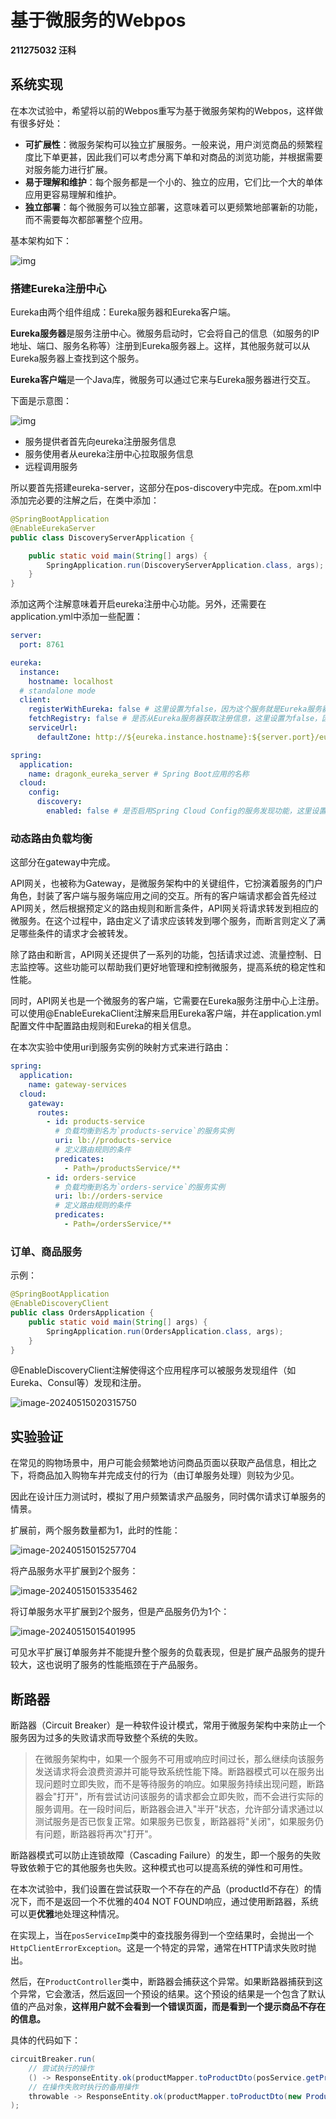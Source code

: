 # 基于微服务的Webpos

**211275032 汪科**

## 系统实现

在本次试验中，希望将以前的Webpos重写为基于微服务架构的Webpos，这样做有很多好处：

* **可扩展性**：微服务架构可以独立扩展服务。一般来说，用户浏览商品的频繁程度比下单更甚，因此我们可以考虑分离下单和对商品的浏览功能，并根据需要对服务能力进行扩展。
* **易于理解和维护**：每个服务都是一个小的、独立的应用，它们比一个大的单体应用更容易理解和维护。
* **独立部署**：每个微服务可以独立部署，这意味着可以更频繁地部署新的功能，而不需要每次都部署整个应用。

基本架构如下：

![img](https://www.plantuml.com/plantuml/png/XPFDJiCm48JlVWgJ4mZb1N90ZL3K8XMeMYJEMtiJHJLnyK-XGhmxJcBQsdN19sjcbFbiRoRQW3BsJP0hZdNR8LrMzo_bqtHUKIP0QqAsm3RG8CqUMwOaVSNrGguo-aMeMyTqLbc56w0hL3jK6GLDHsKKVBvVnIrLsBJQeEgzbk7rpQd9MytaBZQ_ILmu1OCViAS-DrHwpKjHgRG6b_XkKPkmSGq2EePp2VnYsq99Rfa9shoMR6lGUFkXgsNO1vnxBzJjbZl-fCLHO6oTGpuhxgxw575Gae1CeIiR_1H5md17IgWZsQbnpZKhSuV-kH-GPkMm3sbIJ-2-4unGdj_53rmSHacJoEhJqGCLumneQcGg7TpLFza0h3ZCh2PHPI9x90uA_qoItqlB1TOcTJBDGA0BJh3Z_V_y0m00)

### 搭建Eureka注册中心

Eureka由两个组件组成：Eureka服务器和Eureka客户端。

**Eureka服务器**是服务注册中心。微服务启动时，它会将自己的信息（如服务的IP地址、端口、服务名称等）注册到Eureka服务器上。这样，其他服务就可以从Eureka服务器上查找到这个服务。

**Eureka客户端**是一个Java库，微服务可以通过它来与Eureka服务器进行交互。

下面是示意图：

![img](https://repo-for-md.oss-cn-beijing.aliyuncs.com/uPic/uyswrvle4fwks_8dbc78ffc23b42209376f9910ceb9e9d.jpeg)

* 服务提供者首先向eureka注册服务信息
* 服务使用者从eureka注册中心拉取服务信息
* 远程调用服务

所以要首先搭建eureka-server，这部分在pos-discovery中完成。在pom.xml中添加完必要的注解之后，在类中添加：

```java
@SpringBootApplication
@EnableEurekaServer
public class DiscoveryServerApplication {

	public static void main(String[] args) {
		SpringApplication.run(DiscoveryServerApplication.class, args);
	}
}
```

添加这两个注解意味着开启eureka注册中心功能。另外，还需要在application.yml中添加一些配置：

```yml
server:
  port: 8761

eureka:
  instance:
    hostname: localhost
  # standalone mode
  client:
    registerWithEureka: false # 这里设置为false，因为这个服务就是Eureka服务器，无需注册。
    fetchRegistry: false # 是否从Eureka服务器获取注册信息，这里设置为false，因为这个服务就是Eureka服务器，无需获取。
    serviceUrl:
      defaultZone: http://${eureka.instance.hostname}:${server.port}/eureka/ # 默认区域的Eureka服务器URL

spring:
  application:
    name: dragonk_eureka_server # Spring Boot应用的名称
  cloud:
    config:
      discovery:
        enabled: false # 是否启用Spring Cloud Config的服务发现功能，这里设置为false，因为这个服务是Eureka服务器，无需发现其他服务。
```

### 动态路由负载均衡

这部分在gateway中完成。

API网关，也被称为Gateway，是微服务架构中的关键组件，它扮演着服务的门户角色，封装了客户端与服务端应用之间的交互。所有的客户端请求都会首先经过API网关，然后根据预定义的路由规则和断言条件，API网关将请求转发到相应的微服务。在这个过程中，路由定义了请求应该转发到哪个服务，而断言则定义了满足哪些条件的请求才会被转发。

除了路由和断言，API网关还提供了一系列的功能，包括请求过滤、流量控制、日志监控等。这些功能可以帮助我们更好地管理和控制微服务，提高系统的稳定性和性能。

同时，API网关也是一个微服务的客户端，它需要在Eureka服务注册中心上注册。可以使用@EnableEurekaClient注解来启用Eureka客户端，并在application.yml配置文件中配置路由规则和Eureka的相关信息。

在本次实验中使用uri到服务实例的映射方式来进行路由：

```yml
spring:
  application:
    name: gateway-services
  cloud:
    gateway:
      routes:
        - id: products-service
          # 负载均衡到名为`products-service`的服务实例
          uri: lb://products-service
          # 定义路由规则的条件
          predicates:
            - Path=/productsService/**
        - id: orders-service
          # 负载均衡到名为`orders-service`的服务实例
          uri: lb://orders-service
          # 定义路由规则的条件
          predicates:
            - Path=/ordersService/**
```

### 订单、商品服务

示例：

```java
@SpringBootApplication
@EnableDiscoveryClient
public class OrdersApplication {
    public static void main(String[] args) {
        SpringApplication.run(OrdersApplication.class, args);
    }
}
```

@EnableDiscoveryClient注解使得这个应用程序可以被服务发现组件（如Eureka、Consul等）发现和注册。

![image-20240515020315750](https://repo-for-md.oss-cn-beijing.aliyuncs.com/uPic/image-20240515020315750.png)

## 实验验证

在常见的购物场景中，用户可能会频繁地访问商品页面以获取产品信息，相比之下，将商品加入购物车并完成支付的行为（由订单服务处理）则较为少见。

因此在设计压力测试时，模拟了用户频繁请求产品服务，同时偶尔请求订单服务的情景。

扩展前，两个服务数量都为1，此时的性能：

![image-20240515015257704](https://repo-for-md.oss-cn-beijing.aliyuncs.com/uPic/image-20240515015257704.png)

将产品服务水平扩展到2个服务：

![image-20240515015335462](https://repo-for-md.oss-cn-beijing.aliyuncs.com/uPic/image-20240515015335462.png)

将订单服务水平扩展到2个服务，但是产品服务仍为1个：

![image-20240515015401995](https://repo-for-md.oss-cn-beijing.aliyuncs.com/uPic/image-20240515015401995.png)

可见水平扩展订单服务并不能提升整个服务的负载表现，但是扩展产品服务的提升较大，这也说明了服务的性能瓶颈在于产品服务。

## 断路器

断路器（Circuit Breaker）是一种软件设计模式，常用于微服务架构中来防止一个服务因为过多的失败请求而导致整个系统的失败。

> 在微服务架构中，如果一个服务不可用或响应时间过长，那么继续向该服务发送请求将会浪费资源并可能导致系统性能下降。断路器模式可以在服务出现问题时立即失败，而不是等待服务的响应。如果服务持续出现问题，断路器会"打开"，所有尝试访问该服务的请求都会立即失败，而不会进行实际的服务调用。在一段时间后，断路器会进入"半开"状态，允许部分请求通过以测试服务是否已恢复正常。如果服务已恢复，断路器将"关闭"，如果服务仍有问题，断路器将再次"打开"。

断路器模式可以防止连锁故障（Cascading Failure）的发生，即一个服务的失败导致依赖于它的其他服务也失败。这种模式也可以提高系统的弹性和可用性。

在本次试验中，我们设置在尝试获取一个不存在的产品（productId不存在）的情况下，而不是返回一个不优雅的404 NOT FOUND响应，通过使用断路器，系统可以更**优雅**地处理这种情况。

在实现上，当在`posServiceImp`类中的查找服务得到一个空结果时，会抛出一个`HttpClientErrorException`。这是一个特定的异常，通常在HTTP请求失败时抛出。

然后，在`ProductController`类中，断路器会捕获这个异常。如果断路器捕获到这个异常，它会激活，然后返回一个预设的结果。这个预设的结果是一个包含了默认值的产品对象，**这样用户就不会看到一个错误页面，而是看到一个提示商品不存在的信息。**

具体的代码如下：

```java
circuitBreaker.run(
    // 尝试执行的操作
    () -> ResponseEntity.ok(productMapper.toProductDto(posService.getProduct(productId))),
    // 在操作失败时执行的备用操作
    throwable -> ResponseEntity.ok(productMapper.toProductDto(new Product("null", "未找到任何产品", 0, "null", "null")))
);
```


